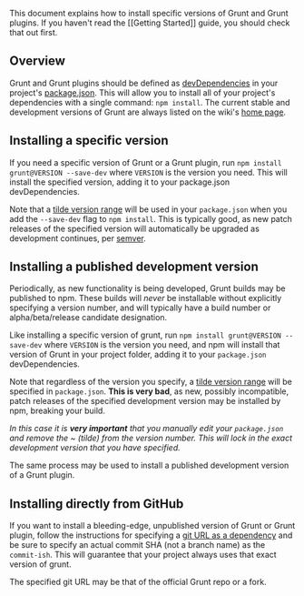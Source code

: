 This document explains how to install specific versions of Grunt and Grunt plugins. If you haven't read the [[Getting Started]] guide, you should check that out first.

## Overview
Grunt and Grunt plugins should be defined as [devDependencies](https://docs.npmjs.com/files/package.json#devdependencies) in your project's [package.json](https://docs.npmjs.com/files/package.json). This will allow you to install all of your project's dependencies with a single command: `npm install`. The current stable and development versions of Grunt are always listed on the wiki's [home page](https://github.com/gruntjs/grunt/wiki/).

## Installing a specific version
If you need a specific version of Grunt or a Grunt plugin, run `npm install grunt@VERSION --save-dev` where `VERSION` is the version you need. This will install the specified version, adding it to your package.json devDependencies.

Note that a [tilde version range] will be used in your `package.json` when you add the `--save-dev` flag to `npm install`. This is typically good, as new patch releases of the specified version will automatically be upgraded as development continues, per [semver].

[tilde version range]: https://docs.npmjs.com/cli/v6/using-npm/semver#ranges
[semver]: http://semver.org

## Installing a published development version
Periodically, as new functionality is being developed, Grunt builds may be published to npm. These builds will _never_ be installable without explicitly specifying a version number, and will typically have a build number or alpha/beta/release candidate designation.

Like installing a specific version of grunt, run `npm install grunt@VERSION --save-dev` where `VERSION` is the version you need, and npm will install that version of Grunt in your project folder, adding it to your `package.json` devDependencies.

Note that regardless of the version you specify, a [tilde version range][] will be specified in `package.json`. **This is very bad**, as new, possibly incompatible, patch releases of the specified development version may be installed by npm, breaking your build.

_In this case it is **very important** that you manually edit your `package.json` and remove the ~ (tilde) from the version number. This will lock in the exact development version that you have specified._

The same process may be used to install a published development version of a Grunt plugin.

## Installing directly from GitHub
If you want to install a bleeding-edge, unpublished version of Grunt or Grunt plugin, follow the instructions for specifying a [git URL as a dependency](https://docs.npmjs.com/files/package.json#git-urls-as-dependencies) and be sure to specify an actual commit SHA (not a branch name) as the `commit-ish`. This will guarantee that your project always uses that exact version of grunt.

The specified git URL may be that of the official Grunt repo or a fork.

